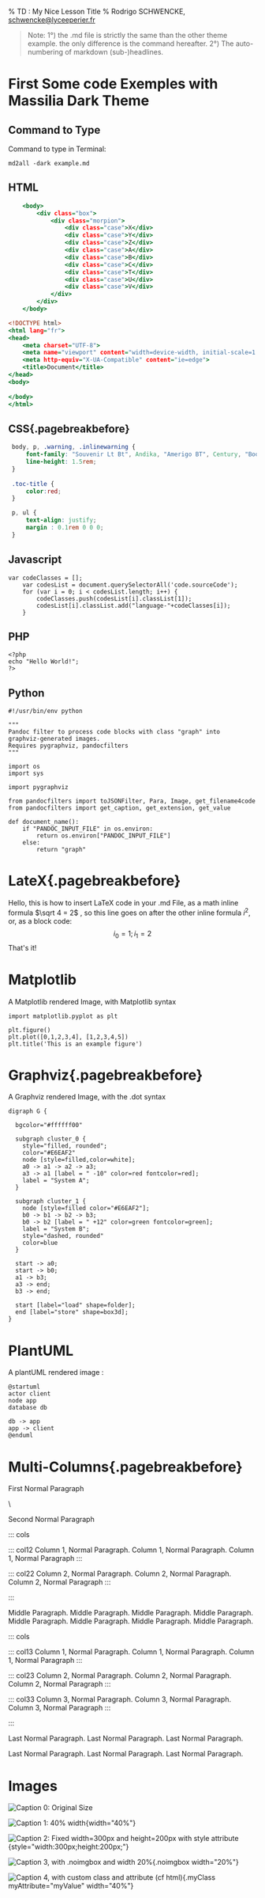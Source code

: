 % TD : My Nice Lesson Title
% Rodrigo SCHWENCKE, schwencke@lyceeperier.fr

>Note: 1°)  the .md file is strictly the same than the other theme example. the only difference is the command hereafter. 2°) The auto-numbering of markdown (sub-)headlines.

# First Some code Exemples with Massilia Dark Theme

## Command to Type

Command to type in Terminal:
```{.bash}
md2all -dark example.md
```

## HTML

```{.html .numberLines}
    <body>
        <div class="box">
            <div class="morpion">
                <div class="case">X</div>
                <div class="case">Y</div>
                <div class="case">Z</div>
                <div class="case">A</div>
                <div class="case">B</div>
                <div class="case">C</div>
                <div class="case">T</div>
                <div class="case">U</div>
                <div class="case">V</div>
            </div>
        </div>
    </body>
```

```{.html .numberLines startFrom="9"}
<!DOCTYPE html>
<html lang="fr">
<head>
    <meta charset="UTF-8">
    <meta name="viewport" content="width=device-width, initial-scale=1.0">
    <meta http-equiv="X-UA-Compatible" content="ie=edge">
    <title>Document</title>
</head>
<body>
    
</body>
</html>
```

## CSS{.pagebreakbefore}

```{.css .numberLines}
 body, p, .warning, .inlinewarning {
	 font-family: "Souvenir Lt Bt", Andika, "Amerigo BT", Century, "Bookman URW", "Bitstream Vera Serif", "Free Sans", Georgia, Serif, Aerial, "Times New Roman", "STSong", "PT Serif";
	 line-height: 1.5rem;
 }
 
 .toc-title {
	 color:red;
 }

 p, ul {
	 text-align: justify;
	 margin : 0.1rem 0 0 0;
 }
```

## Javascript

```{.javascript .numberLines startFrom="14"}
var codeClasses = [];
    var codesList = document.querySelectorAll('code.sourceCode');
    for (var i = 0; i < codesList.length; i++) {
        codeClasses.push(codesList[i].classList[1]);
        codesList[i].classList.add("language-"+codeClasses[i]);
    }
```

## PHP

```{.php .numberLines  startFrom="4"}
<?php
echo "Hello World!";
?>
```

## Python

```{.python .numberLines}
#!/usr/bin/env python

"""
Pandoc filter to process code blocks with class "graph" into
graphviz-generated images.
Requires pygraphviz, pandocfilters
"""

import os
import sys

import pygraphviz

from pandocfilters import toJSONFilter, Para, Image, get_filename4code
from pandocfilters import get_caption, get_extension, get_value

def document_name():
    if "PANDOC_INPUT_FILE" in os.environ:
        return os.environ["PANDOC_INPUT_FILE"]
    else:
        return "graph"
```

# LateX{.pagebreakbefore}
Hello, this is how to insert LaTeX code in your .md File, as a math inline formula $\sqrt 4  = 2$ , so this line goes on after the other inline formula $i^2$, or, as a block code:
$$i_0=1; i_1=2$$
That's it!

# Matplotlib

A Matplotlib rendered Image, with Matplotlib syntax

```{.pyplot .imgbox}
import matplotlib.pyplot as plt

plt.figure()
plt.plot([0,1,2,3,4], [1,2,3,4,5])
plt.title('This is an example figure')
```

# Graphviz{.pagebreakbefore}

A Graphviz rendered Image, with the .dot syntax

```{.graph .center .imgbox caption="This was generated using the graphviz.py filter." name="jolifichier.svg"}
digraph G {

  bgcolor="#ffffff00"

  subgraph cluster_0 {
    style="filled, rounded";
    color="#E6EAF2"
    node [style=filled,color=white];
    a0 -> a1 -> a2 -> a3;
    a3 -> a1 [label = " -10" color=red fontcolor=red];
    label = "System A";
  }

  subgraph cluster_1 {
    node [style=filled color="#E6EAF2"];
    b0 -> b1 -> b2 -> b3;
    b0 -> b2 [label = " +12" color=green fontcolor=green];
    label = "System B";
    style="dashed, rounded"
    color=blue
  }

  start -> a0;
  start -> b0;
  a1 -> b3;
  a3 -> end;
  b3 -> end;

  start [label="load" shape=folder];
  end [label="store" shape=box3d];
}
```

# PlantUML

A plantUML rendered image :

```{.plantuml .center caption="test" name="jolifichier.uml"}
@startuml
actor client
node app
database db

db -> app
app -> client
@enduml
```

# Multi-Columns{.pagebreakbefore}

First Normal Paragraph

\

Second Normal Paragraph

::: cols

::: col12
Column 1, Normal Paragraph. Column 1, Normal Paragraph. Column 1, Normal Paragraph
:::

::: col22
Column 2, Normal Paragraph. Column 2, Normal Paragraph. Column 2, Normal Paragraph
:::

:::

Middle Paragraph. Middle Paragraph.
Middle Paragraph. Middle Paragraph.
Middle Paragraph. Middle Paragraph.
Middle Paragraph. Middle Paragraph.

::: cols

::: col13
Column 1, Normal Paragraph. Column 1, Normal Paragraph. Column 1, Normal Paragraph
:::

::: col23
Column 2, Normal Paragraph. Column 2, Normal Paragraph. Column 2, Normal Paragraph
:::

::: col33
Column 3, Normal Paragraph. Column 3, Normal Paragraph. Column 3, Normal Paragraph
:::

:::

Last Normal Paragraph. Last Normal Paragraph. Last Normal Paragraph.

Last Normal Paragraph. Last Normal Paragraph. Last Normal Paragraph.

# Images

![Caption 0: Original Size](grid.png)

![Caption 1: 40% width](grid.png){width="40%"} 

![Caption 2: Fixed width=300px and height=200px with style attribute](grid.png){style="width:300px;height:200px;"}

![Caption 3, with .noimgbox and width 20%](grid.png){.noimgbox width="20%"} 

![Caption 4, with custom class and attribute (cf html)](grid.png){.myClass myAttribute="myValue" width="40%"}
